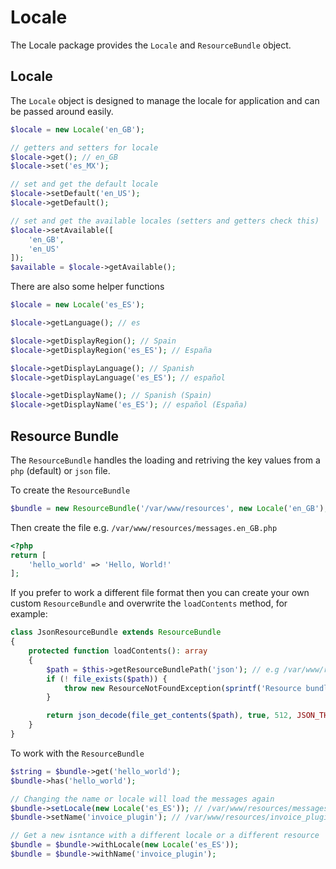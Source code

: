 # Locale 

The Locale package provides the `Locale` and `ResourceBundle` object.

## Locale

The `Locale` object is designed to manage the locale for application and can be passed around easily.

```php
$locale = new Locale('en_GB'); 

// getters and setters for locale
$locale->get(); // en_GB
$locale->set('es_MX');

// set and get the default locale
$locale->setDefault('en_US');
$locale->getDefault();

// set and get the available locales (setters and getters check this)
$locale->setAvailable([
    'en_GB',
    'en_US'
]);
$available = $locale->getAvailable();
```

There are also some helper functions

```php
$locale = new Locale('es_ES'); 

$locale->getLanguage(); // es

$locale->getDisplayRegion(); // Spain
$locale->getDisplayRegion('es_ES'); // España

$locale->getDisplayLanguage(); // Spanish
$locale->getDisplayLanguage('es_ES'); // español

$locale->getDisplayName(); // Spanish (Spain)
$locale->getDisplayName('es_ES'); // español (España)
```

## Resource Bundle

The `ResourceBundle` handles the loading and retriving the key values from a `php` (default) or `json` file.

To create the `ResourceBundle`

```php
$bundle = new ResourceBundle('/var/www/resources', new Locale('en_GB'), 'messages'); // /var/www/resources/messages.en_GB.php
```

Then create the file e.g. `/var/www/resources/messages.en_GB.php`

```php
<?php
return [
    'hello_world' => 'Hello, World!'
];
```

If you prefer to work a different file format then you can create your own custom `ResourceBundle` and overwrite the `loadContents` method, for example:

```php
class JsonResourceBundle extends ResourceBundle
{
    protected function loadContents(): array
    {
        $path = $this->getResourceBundlePath('json'); // e.g /var/www/resources/messages.en_GB.json
        if (! file_exists($path)) {
            throw new ResourceNotFoundException(sprintf('Resource bundle `%s` cannot be found', basename($path)));
        }

        return json_decode(file_get_contents($path), true, 512, JSON_THROW_ON_ERROR);
    }
}
```

To work with the `ResourceBundle`

```php
$string = $bundle->get('hello_world');
$bundle->has('hello_world');

// Changing the name or locale will load the messages again
$bundle->setLocale(new Locale('es_ES')); // /var/www/resources/messages.es_ES.yaml
$bundle->setName('invoice_plugin'); // /var/www/resources/invoice_plugin.en_GB.yaml

// Get a new isntance with a different locale or a different resource
$bundle = $bundle->withLocale(new Locale('es_ES')); 
$bundle = $bundle->withName('invoice_plugin');
```
